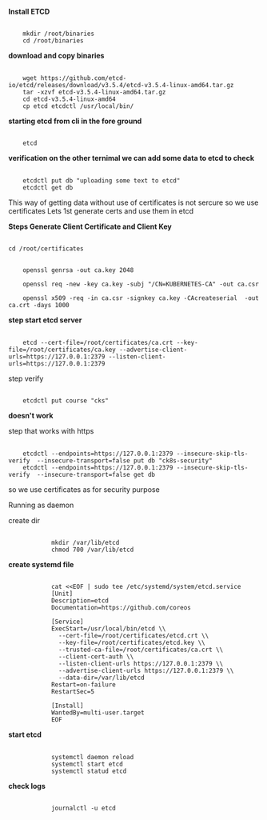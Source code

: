 **Install ETCD**

##
        mkdir /root/binaries
        cd /root/binaries
**download and copy binaries** 
##
        wget https://github.com/etcd-io/etcd/releases/download/v3.5.4/etcd-v3.5.4-linux-amd64.tar.gz
        tar -xzvf etcd-v3.5.4-linux-amd64.tar.gz
        cd etcd-v3.5.4-linux-amd64
        cp etcd etcdctl /usr/local/bin/
**starting etcd from cli in the fore ground**
##
        etcd

**verification on the other ternimal we can add some data to etcd to check**
##
        etcdctl put db "uploading some text to etcd"
        etcdctl get db

This way of getting data without use of certificates is not sercure so we use certificates
Lets 1st generate certs and use them in etcd

**Steps Generate Client Certificate and Client Key**
##
    cd /root/certificates

##
        openssl genrsa -out ca.key 2048

        openssl req -new -key ca.key -subj "/CN=KUBERNETES-CA" -out ca.csr

        openssl x509 -req -in ca.csr -signkey ca.key -CAcreateserial  -out ca.crt -days 1000

**step start etcd server**

##
        etcd --cert-file=/root/certificates/ca.crt --key-file=/root/certificates/ca.key --advertise-client-urls=https://127.0.0.1:2379 --listen-client-urls=https://127.0.0.1:2379

step verify
##
        etcdctl put course "cks"
**doesn't work**

step that works with https
##
        etcdctl --endpoints=https://127.0.0.1:2379 --insecure-skip-tls-verify  --insecure-transport=false put db "ck8s-security"
        etcdctl --endpoints=https://127.0.0.1:2379 --insecure-skip-tls-verify  --insecure-transport=false get db

so we use certificates as for security purpose

Running as daemon

create dir
##
                mkdir /var/lib/etcd
                chmod 700 /var/lib/etcd
**create systemd file**
##
                cat <<EOF | sudo tee /etc/systemd/system/etcd.service
                [Unit]
                Description=etcd
                Documentation=https://github.com/coreos

                [Service]
                ExecStart=/usr/local/bin/etcd \\
                  --cert-file=/root/certificates/etcd.crt \\
                  --key-file=/root/certificates/etcd.key \\
                  --trusted-ca-file=/root/certificates/ca.crt \\
                  --client-cert-auth \\
                  --listen-client-urls https://127.0.0.1:2379 \\
                  --advertise-client-urls https://127.0.0.1:2379 \\
                  --data-dir=/var/lib/etcd
                Restart=on-failure
                RestartSec=5

                [Install]
                WantedBy=multi-user.target
                EOF
**start etcd**
##
                systemctl daemon reload
                systemctl start etcd
                systemctl statud etcd

**check logs**
##
                journalctl -u etcd





